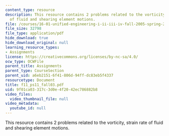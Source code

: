 ```yaml
---
content_type: resource
description: This resource contains 2 problems related to the vorticity, strain rate
  of fluid and shearing element motions.
file: /courses/16-01-unified-engineering-i-ii-iii-iv-fall-2005-spring-2006/9f01ca03317c3d0e4f2042ec786882b8_f11_ps11_fall03.pdf
file_size: 32798
file_type: application/pdf
hide_download: true
hide_download_original: null
learning_resource_types:
- Assignments
license: https://creativecommons.org/licenses/by-nc-sa/4.0/
ocw_type: OCWFile
parent_title: Assignments
parent_type: CourseSection
parent_uid: a6eb2151-6f41-806d-94ff-dc83eb5f4337
resourcetype: Document
title: f11_ps11_fall03.pdf
uid: 9f01ca03-317c-3d0e-4f20-42ec786882b8
video_files:
  video_thumbnail_file: null
video_metadata:
  youtube_id: null
---
```

This resource contains 2 problems related to the vorticity, strain rate of fluid and shearing element motions.